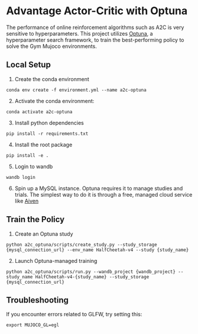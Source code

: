 # Advantage Actor-Critic with Optuna

The performance of online reinforcement algorithms such as A2C is very sensitive to hyperparameters. This project utilizes [Optuna](https://optuna.org/), a hyperparameter search framework, to train the best-performing policy to solve the Gym Mujoco environments. 

## Local Setup

1. Create the conda environment

```
conda env create -f environment.yml --name a2c-optuna
```

2. Activate the conda environment:

 ```
 conda activate a2c-optuna
```

3. Install python dependencies

```
pip install -r requirements.txt
```

4. Install the root package

```
pip install -e .
```

5. Login to wandb

```
wandb login
```

6. Spin up a MySQL instance. Optuna requires it to manage studies and trials. The simplest way to do it is through a free, managed cloud service like [Aiven](https://aiven.io/free-mysql-database)

## Train the Policy

1. Create an Optuna study

```
python a2c_optuna/scripts/create_study.py --study_storage {mysql_connection_url} --env_name HalfCheetah-v4 --study {study_name}
```

2. Launch Optuna-managed training

```
python a2c_optuna/scripts/run.py --wandb_project {wandb_project} --study_name HalfCheetah-v4-{study_name} --study_storage {mysql_connection_url}
```

## Troubleshooting

If you encounter errors related to GLFW, try setting this:
```
export MUJOCO_GL=egl
```
